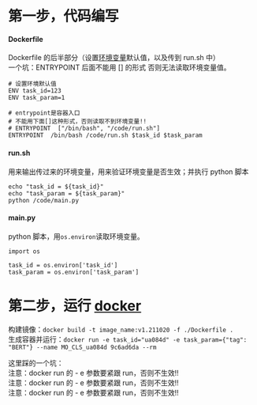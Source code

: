 # 第一步，代码编写

#### Dockerfile

Dockerfile 的后半部分（设置[环境变量](https://so.csdn.net/so/search?q=%E7%8E%AF%E5%A2%83%E5%8F%98%E9%87%8F&spm=1001.2101.3001.7020)默认值，以及传到 run.sh 中）  
一个坑：ENTRYPOINT 后面不能用 [] 的形式 否则无法读取环境变量值。

```
# 设置环境默认值
ENV task_id=123
ENV task_param=1

# entrypoint是容器入口 
# 不能用下面[]这种形式，否则读取不到环境变量!!
# ENTRYPOINT  ["/bin/bash", "/code/run.sh"]
ENTRYPOINT  /bin/bash /code/run.sh $task_id $task_param
```

#### run.sh

用来输出传过来的环境变量，用来验证环境变量是否生效；并执行 python 脚本

```
echo "task_id = ${task_id}"
echo "task_param = ${task_param}"
python /code/main.py
```

#### main.py

python 脚本，用`os.environ`读取环境变量。

```
import os

task_id = os.environ['task_id']
task_param = os.environ['task_param']
```

# 第二步，运行 [docker](https://so.csdn.net/so/search?q=docker&spm=1001.2101.3001.7020)

构建镜像：`docker build -t image_name:v1.211020 -f ./Dockerfile .`  
生成容器并运行：`docker run -e task_id="ua084d" -e task_param={"tag": "BERT"} --name MO_CLS_ua084d 9c6ad6da --rm`

这里踩的一个坑：  
注意：docker run 的 - e 参数要紧跟 run，否则不生效!!  
注意：docker run 的 - e 参数要紧跟 run，否则不生效!!  
注意：docker run 的 - e 参数要紧跟 run，否则不生效!!